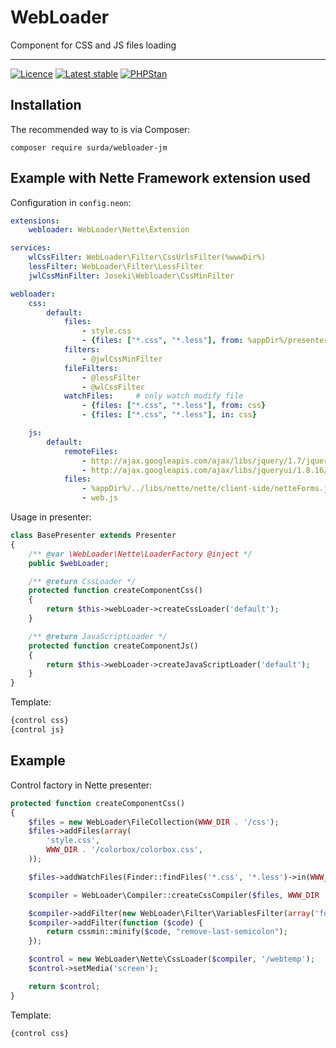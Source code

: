 ﻿# WebLoader
Component for CSS and JS files loading

-----

[![Licence](https://img.shields.io/packagist/l/surda/webloader-jm.svg?style=flat-square)](https://packagist.org/packages/surda/webloader-jm)
[![Latest stable](https://img.shields.io/packagist/v/surda/webloader-jm.svg?style=flat-square)](https://packagist.org/packages/surda/webloader-jm)
[![PHPStan](https://img.shields.io/badge/PHPStan-enabled-brightgreen.svg?style=flat)](https://github.com/phpstan/phpstan)

## Installation

The recommended way to is via Composer:

```
composer require surda/webloader-jm
```

## Example with Nette Framework extension used

Configuration in `config.neon`:

```yaml
extensions:
	webloader: WebLoader\Nette\Extension

services:
	wlCssFilter: WebLoader\Filter\CssUrlsFilter(%wwwDir%)
	lessFilter: WebLoader\Filter\LessFilter
	jwlCssMinFilter: Joseki\Webloader\CssMinFilter

webloader:
	css:
		default:
			files:
				- style.css
				- {files: ["*.css", "*.less"], from: %appDir%/presenters} # Nette\Utils\Finder support
			filters:
				- @jwlCssMinFilter
			fileFilters:
				- @lessFilter
				- @wlCssFilter
			watchFiles:		# only watch modify file
				- {files: ["*.css", "*.less"], from: css}
				- {files: ["*.css", "*.less"], in: css}

	js:
		default:
			remoteFiles:
				- http://ajax.googleapis.com/ajax/libs/jquery/1.7/jquery.min.js
				- http://ajax.googleapis.com/ajax/libs/jqueryui/1.8.16/jquery-ui.min.js
			files:
				- %appDir%/../libs/nette/nette/client-side/netteForms.js
				- web.js
```

Usage in presenter:

```php
class BasePresenter extends Presenter
{
	/** @var \WebLoader\Nette\LoaderFactory @inject */
	public $webLoader;

	/** @return CssLoader */
	protected function createComponentCss()
	{
		return $this->webLoader->createCssLoader('default');
	}

	/** @return JavaScriptLoader */
	protected function createComponentJs()
	{
		return $this->webLoader->createJavaScriptLoader('default');
	}
}
```

Template:

```html
{control css}
{control js}
```

## Example

Control factory in Nette presenter:

```php
protected function createComponentCss()
{
	$files = new WebLoader\FileCollection(WWW_DIR . '/css');
	$files->addFiles(array(
		'style.css',
		WWW_DIR . '/colorbox/colorbox.css',
	));

	$files->addWatchFiles(Finder::findFiles('*.css', '*.less')->in(WWW_DIR . '/css'));

	$compiler = WebLoader\Compiler::createCssCompiler($files, WWW_DIR . '/temp');

	$compiler->addFilter(new WebLoader\Filter\VariablesFilter(array('foo' => 'bar')));
	$compiler->addFilter(function ($code) {
		return cssmin::minify($code, "remove-last-semicolon");
	});

	$control = new WebLoader\Nette\CssLoader($compiler, '/webtemp');
	$control->setMedia('screen');

	return $control;
}
```

Template:

```html
{control css}
```